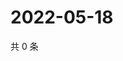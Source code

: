 # 2022-05-18

共 0 条

<!-- BEGIN WEIBO -->
<!-- 最后更新时间 Wed May 18 2022 04:17:52 GMT+0800 (China Standard Time) -->

<!-- END WEIBO -->

